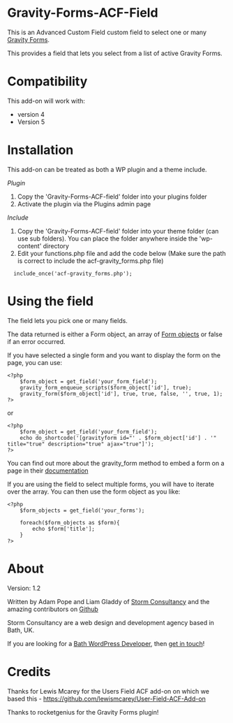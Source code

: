 Gravity-Forms-ACF-Field
=======================

This is an Advanced Custom Field custom field to select one or many [Gravity Forms](https://www.gravityforms.com/support/).

This provides a field that lets you select from a list of active Gravity Forms.

Compatibility
============

This add-on will work with:

* version 4
* Version 5

Installation
============

This add-on can be treated as both a WP plugin and a theme include.

*Plugin*
1. Copy the 'Gravity-Forms-ACF-field' folder into your plugins folder
2. Activate the plugin via the Plugins admin page

*Include*
1.  Copy the 'Gravity-Forms-ACF-field' folder into your theme folder (can use sub folders). You can place the folder anywhere inside the 'wp-content' directory
2.  Edit your functions.php file and add the code below (Make sure the path is correct to include the acf-gravity_forms.php file)

```
  include_once('acf-gravity_forms.php');
```

Using the field
===============

The field lets you pick one or many fields.

The data returned is either a Form object, an array of [Form objects](http://www.gravityhelp.com/documentation/page/Form_Object) or false if an error occurred.

If you have selected a single form and you want to display the form on the page, you can use:

```
<?php 
    $form_object = get_field('your_form_field');
    gravity_form_enqueue_scripts($form_object['id'], true);
    gravity_form($form_object['id'], true, true, false, '', true, 1); 
?>
```

or

```
<?php 
    $form_object = get_field('your_form_field');
    echo do_shortcode('[gravityform id="' . $form_object['id'] . '" title="true" description="true" ajax="true"]');
?>
```

You can find out more about the gravity_form method to embed a form on a page in their [documentation](http://www.gravityhelp.com/documentation/page/Embedding_A_Form)

If you are using the field to select multiple forms, you will have to iterate over the array.  You can then use the form object as you like:

```
<?php
    $form_objects = get_field('your_forms');
  
    foreach($form_objects as $form){
        echo $form['title'];  
    }
?>
```




About
=====

Version: 1.2

Written by Adam Pope and Liam Gladdy of [Storm Consultancy](http://www.stormconsultancy.co.uk) and the amazing contributors on [Github](https://github.com/stormuk/Gravity-Forms-ACF-Field/graphs/contributors)

Storm Consultancy are a web design and development agency based in Bath, UK.

If you are looking for a [Bath WordPress Developer](http://www.stormconsultancy.co.uk/Services/Bath-WordPress-Developers), then [get in touch](http://www.stormconsultancy.co.uk/Contact)!


Credits
=======

Thanks for Lewis Mcarey for the Users Field ACF add-on on which we based this - https://github.com/lewismcarey/User-Field-ACF-Add-on

Thanks to rocketgenius for the Gravity Forms plugin!
